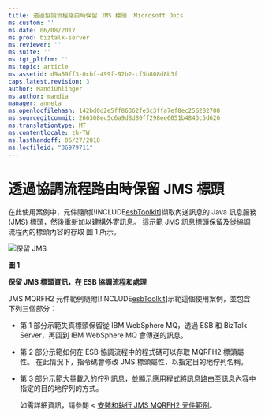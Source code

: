 ```yaml
---
title: 透過協調流程路由時保留 JMS 標頭 |Microsoft Docs
ms.custom: ''
ms.date: 06/08/2017
ms.prod: biztalk-server
ms.reviewer: ''
ms.suite: ''
ms.tgt_pltfrm: ''
ms.topic: article
ms.assetid: d9a59ff3-0cbf-499f-92b2-cf5b808d8b3f
caps.latest.revision: 3
author: MandiOhlinger
ms.author: mandia
manager: anneta
ms.openlocfilehash: 142bd0d2e5ff86362fe3c3ffa7ef8ec256202708
ms.sourcegitcommit: 266308ec5c6a9d8d80ff298ee6051b4843c5d626
ms.translationtype: MT
ms.contentlocale: zh-TW
ms.lasthandoff: 06/27/2018
ms.locfileid: "36979711"
---
```

# <a name="preserving-jms-headers-when-routing-through-an-orchestration"></a>透過協調流程路由時保留 JMS 標頭
在此使用案例中，元件隨附[!INCLUDE[esbToolkit](../includes/esbtoolkit-md.md)]擷取內送訊息的 Java 訊息服務 (JMS) 標頭，然後重新加以建構外寄訊息。 這示範 JMS 訊息標頭保留及從協調流程內的標頭內容的存取 圖 1 所示。  
  
 ![保留 JMS](../esb-toolkit/media/ch3-preservingjms.gif "Ch3 PreservingJMS")  
  
 **圖 1**  
  
 **保留 JMS 標頭資訊，在 ESB 協調流程和處理**  
  
 JMS MQRFH2 元件範例隨附[!INCLUDE[esbToolkit](../includes/esbtoolkit-md.md)]示範這個使用案例，並包含下列三個部分：  
  
- 第 1 部分示範失真標頭保留從 IBM WebSphere MQ，透過 ESB 和 BizTalk Server，再回到 IBM WebSphere MQ 會傳送的訊息。  
  
- 第 2 部分示範如何在 ESB 協調流程中的程式碼可以存取 MQRFH2 標頭屬性。 在此情況下，指令碼會修改 JMS 標頭屬性，以指定目的地佇列名稱。  
  
- 第 3 部分示範大量載入的佇列訊息，並顯示應用程式將訊息路由至訊息內容中指定的目的地佇列的方式。  
  
  如需詳細資訊，請參閱 <<c0> [ 安裝和執行 JMS MQRFH2 元件範例](../esb-toolkit/installing-and-running-the-jms-mqrfh2-component-sample.md)。